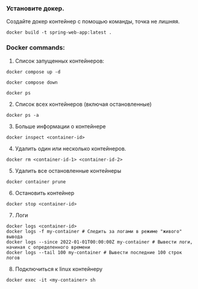 ### Установите докер.

Создайте докер контейнер с помощью команды, точка не лишняя.

```
docker build -t spring-web-app:latest .
```

### Docker commands:

1. Список запущенных контейнеров:

```
docker compose up -d
```
```
docker compose down
```

```
docker ps
```

2. Список всех контейнеров (включая остановленные)

```
docker ps -a
```

3. Больше информации о контейнере

```
docker inspect <container-id>
```

4. Удалить один или несколько контейнеров.

```
docker rm <container-id-1> <container-id-2>
```

5. Удалить все остановленные контейнеры

```
docker container prune
```

6. Остановить контейнер

```
docker stop <container-id>
```

7. Логи

```
docker logs <container-id>
docker logs -f my-container # Следить за логами в режиме "живого" вывода
docker logs --since 2022-01-01T00:00:00Z my-container # Вывести логи, начиная с определенного времени
docker logs --tail 100 my-container # Вывести последние 100 строк логов
```

8. Подключиться к linux контейнеру

```
docker exec -it <my-container> sh
```
